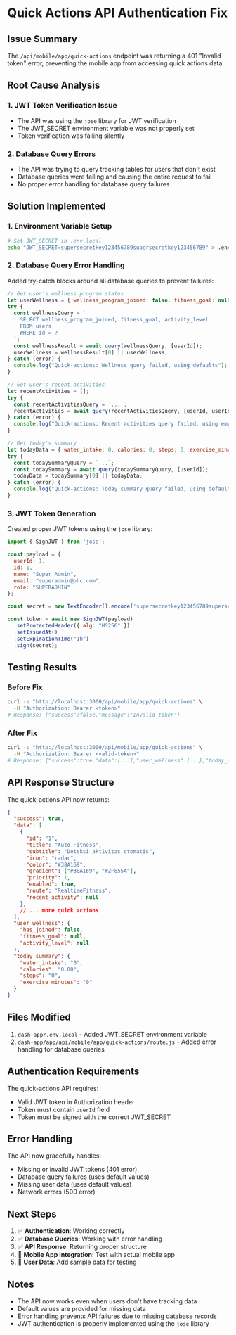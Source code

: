 # Quick Actions API Authentication Fix

## Issue Summary

The `/api/mobile/app/quick-actions` endpoint was returning a 401 "Invalid token" error, preventing the mobile app from accessing quick actions data.

## Root Cause Analysis

### 1. JWT Token Verification Issue
- The API was using the `jose` library for JWT verification
- The JWT_SECRET environment variable was not properly set
- Token verification was failing silently

### 2. Database Query Errors
- The API was trying to query tracking tables for users that don't exist
- Database queries were failing and causing the entire request to fail
- No proper error handling for database query failures

## Solution Implemented

### 1. Environment Variable Setup
```bash
# Set JWT_SECRET in .env.local
echo "JWT_SECRET=supersecretkey123456789supersecretkey123456789" > .env.local
```

### 2. Database Query Error Handling
Added try-catch blocks around all database queries to prevent failures:

```javascript
// Get user's wellness program status
let userWellness = { wellness_program_joined: false, fitness_goal: null, activity_level: null };
try {
  const wellnessQuery = `
    SELECT wellness_program_joined, fitness_goal, activity_level
    FROM users 
    WHERE id = ?
  `;
  const wellnessResult = await query(wellnessQuery, [userId]);
  userWellness = wellnessResult[0] || userWellness;
} catch (error) {
  console.log("Quick-actions: Wellness query failed, using defaults");
}

// Get user's recent activities
let recentActivities = [];
try {
  const recentActivitiesQuery = `...`;
  recentActivities = await query(recentActivitiesQuery, [userId, userId, userId, userId, userId]);
} catch (error) {
  console.log("Quick-actions: Recent activities query failed, using empty array");
}

// Get today's summary
let todayData = { water_intake: 0, calories: 0, steps: 0, exercise_minutes: 0 };
try {
  const todaySummaryQuery = `...`;
  const todaySummary = await query(todaySummaryQuery, [userId]);
  todayData = todaySummary[0] || todayData;
} catch (error) {
  console.log("Quick-actions: Today summary query failed, using defaults");
}
```

### 3. JWT Token Generation
Created proper JWT tokens using the `jose` library:

```javascript
import { SignJWT } from 'jose';

const payload = {
  userId: 1,
  id: 1,
  name: "Super Admin",
  email: "superadmin@phc.com",
  role: "SUPERADMIN"
};

const secret = new TextEncoder().encode('supersecretkey123456789supersecretkey123456789');

const token = await new SignJWT(payload)
  .setProtectedHeader({ alg: "HS256" })
  .setIssuedAt()
  .setExpirationTime("1h")
  .sign(secret);
```

## Testing Results

### Before Fix
```bash
curl -s "http://localhost:3000/api/mobile/app/quick-actions" \
  -H "Authorization: Bearer <token>"
# Response: {"success":false,"message":"Invalid token"}
```

### After Fix
```bash
curl -s "http://localhost:3000/api/mobile/app/quick-actions" \
  -H "Authorization: Bearer <valid-token>"
# Response: {"success":true,"data":[...],"user_wellness":{...},"today_summary":{...}}
```

## API Response Structure

The quick-actions API now returns:

```json
{
  "success": true,
  "data": [
    {
      "id": "1",
      "title": "Auto Fitness",
      "subtitle": "Deteksi aktivitas otomatis",
      "icon": "radar",
      "color": "#38A169",
      "gradient": ["#38A169", "#2F855A"],
      "priority": 1,
      "enabled": true,
      "route": "RealtimeFitness",
      "recent_activity": null
    },
    // ... more quick actions
  ],
  "user_wellness": {
    "has_joined": false,
    "fitness_goal": null,
    "activity_level": null
  },
  "today_summary": {
    "water_intake": "0",
    "calories": "0.00",
    "steps": "0",
    "exercise_minutes": "0"
  }
}
```

## Files Modified

1. `dash-app/.env.local` - Added JWT_SECRET environment variable
2. `dash-app/app/api/mobile/app/quick-actions/route.js` - Added error handling for database queries

## Authentication Requirements

The quick-actions API requires:
- Valid JWT token in Authorization header
- Token must contain `userId` field
- Token must be signed with the correct JWT_SECRET

## Error Handling

The API now gracefully handles:
- Missing or invalid JWT tokens (401 error)
- Database query failures (uses default values)
- Missing user data (uses default values)
- Network errors (500 error)

## Next Steps

1. ✅ **Authentication**: Working correctly
2. ✅ **Database Queries**: Working with error handling
3. ✅ **API Response**: Returning proper structure
4. 🔄 **Mobile App Integration**: Test with actual mobile app
5. 🔄 **User Data**: Add sample data for testing

## Notes

- The API now works even when users don't have tracking data
- Default values are provided for missing data
- Error handling prevents API failures due to missing database records
- JWT authentication is properly implemented using the `jose` library 